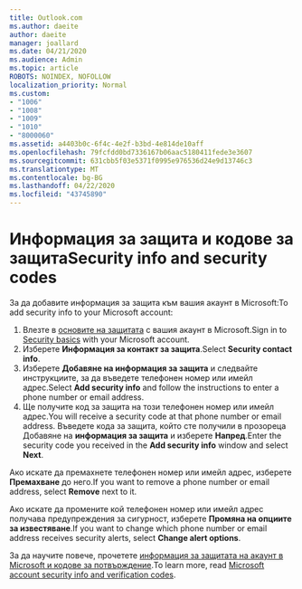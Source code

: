 ```yaml
---
title: Outlook.com
ms.author: daeite
author: daeite
manager: joallard
ms.date: 04/21/2020
ms.audience: Admin
ms.topic: article
ROBOTS: NOINDEX, NOFOLLOW
localization_priority: Normal
ms.custom:
- "1006"
- "1008"
- "1009"
- "1010"
- "8000060"
ms.assetid: a4403b0c-6f4c-4e2f-b3bd-4e814de10aff
ms.openlocfilehash: 79fcfdd0bd7336167b06aac5180411fede3e3607
ms.sourcegitcommit: 631cbb5f03e5371f0995e976536d24e9d13746c3
ms.translationtype: MT
ms.contentlocale: bg-BG
ms.lasthandoff: 04/22/2020
ms.locfileid: "43745890"
---
```

# <a name="security-info-and-security-codes"></a><span data-ttu-id="501c4-102">Информация за защита и кодове за защита</span><span class="sxs-lookup"><span data-stu-id="501c4-102">Security info and security codes</span></span>

<span data-ttu-id="501c4-103">За да добавите информация за защита към вашия акаунт в Microsoft:</span><span class="sxs-lookup"><span data-stu-id="501c4-103">To add security info to your Microsoft account:</span></span>

1. <span data-ttu-id="501c4-104">Влезте в [основите на защитата](https://account.microsoft.com/security) с вашия акаунт в Microsoft.</span><span class="sxs-lookup"><span data-stu-id="501c4-104">Sign in to [Security basics](https://account.microsoft.com/security) with your Microsoft account.</span></span>
1. <span data-ttu-id="501c4-105">Изберете **Информация за контакт за защита**.</span><span class="sxs-lookup"><span data-stu-id="501c4-105">Select **Security contact info**.</span></span>
1. <span data-ttu-id="501c4-106">Изберете **Добавяне на информация за защита** и следвайте инструкциите, за да въведете телефонен номер или имейл адрес.</span><span class="sxs-lookup"><span data-stu-id="501c4-106">Select **Add security info** and follow the instructions to enter a phone number or email address.</span></span>
1. <span data-ttu-id="501c4-107">Ще получите код за защита на този телефонен номер или имейл адрес.</span><span class="sxs-lookup"><span data-stu-id="501c4-107">You will receive a security code at that phone number or email address.</span></span> <span data-ttu-id="501c4-108">Въведете кода за защита, който сте получили в прозореца Добавяне на **информация за защита** и изберете **Напред**.</span><span class="sxs-lookup"><span data-stu-id="501c4-108">Enter the security code you received in the **Add security info** window and select **Next**.</span></span>

<span data-ttu-id="501c4-109">Ако искате да премахнете телефонен номер или имейл адрес, изберете **Премахване** до него.</span><span class="sxs-lookup"><span data-stu-id="501c4-109">If you want to remove a phone number or email address, select **Remove** next to it.</span></span>

<span data-ttu-id="501c4-110">Ако искате да промените кой телефонен номер или имейл адрес получава предупреждения за сигурност, изберете **Промяна на опциите за известяване**.</span><span class="sxs-lookup"><span data-stu-id="501c4-110">If you want to change which phone number or email address receives security alerts, select **Change alert options**.</span></span>

<span data-ttu-id="501c4-111">За да научите повече, прочетете [информация за защитата на акаунт в Microsoft и кодове за потвърждение](https://support.microsoft.com/help/12428/).</span><span class="sxs-lookup"><span data-stu-id="501c4-111">To learn more, read [Microsoft account security info and verification codes](https://support.microsoft.com/help/12428/).</span></span>